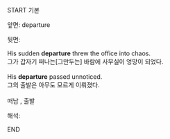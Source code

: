 START
기본

앞면:
departure


뒷면:
<div>His sudden <b>departure</b> threw the office into chaos. </div><div>그가 갑자기 떠나는[그만두는] 바람에 사무실이 엉망이 되었다.<br><br><div><div>His <strong>departure</strong> passed unnoticed. </div><div><div>그의 출발은 아무도 모르게 이뤄졌다.<br><br>떠남 , 출발</div></div></div></div>


해석:

END